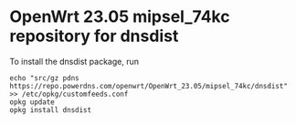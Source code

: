 OpenWrt 23.05 mipsel_74kc repository for dnsdist
========

To install the dnsdist package, run

```
echo "src/gz pdns https://repo.powerdns.com/openwrt/OpenWrt_23.05/mipsel_74kc/dnsdist" >> /etc/opkg/customfeeds.conf
opkg update
opkg install dnsdist
```
